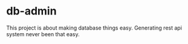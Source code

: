 # db-admin
This project is about making database things easy. Generating rest api system never been that easy.
